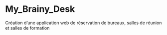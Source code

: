 # My_Brainy_Desk
Création d’une application web de réservation de bureaux, salles de réunion et salles de formation

